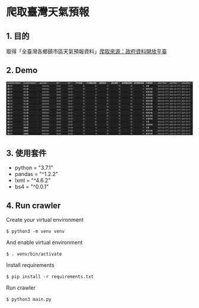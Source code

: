 # 爬取臺灣天氣預報

## 1. 目的
取得「全臺灣各鄉鎮市區天氣預報資料」[爬取來源：政府資料開放平臺](https://data.gov.tw/dataset/9309)

## 2. Demo
<img src="https://github.com/hsuanchi/crawler_taiwan_weather/blob/main/image/demo_csv.jpg">

## 3. 使用套件
* python = "3.7.1"
* pandas = "^1.2.2"
* lxml = "^4.6.2"
* bs4 = "^0.0.1"

## 4. Run crawler
Create your virtual environment
```
$ python3 -m venv venv
```
And enable virtual environment
```
$ . venv/bin/activate
```
Install requirements
```
$ pip install -r requirements.txt 
```
Run crawler
```
$ python3 main.py
```
